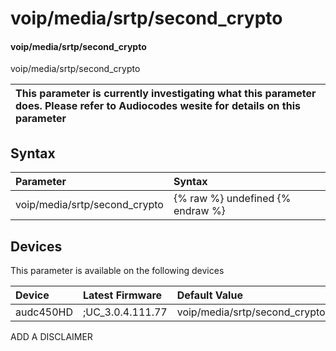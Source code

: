 ﻿---
description: voip/media/srtp/second_crypto
search: false
---

# voip/media/srtp/second_crypto

#### voip/media/srtp/second_crypto

voip/media/srtp/second_crypto


| This parameter is currently investigating what this parameter does. Please refer to Audiocodes wesite for details on this parameter | 
| :--- |

## Syntax
| Parameter | Syntax |
| :--- | :--- |
|voip/media/srtp/second_crypto | {% raw %} undefined {% endraw %}|

## Devices
This parameter is available on the following devices

| Device | Latest Firmware | Default Value |
|:---|:---|:---|
| audc450HD | ;UC_3.0.4.111.77 | voip/media/srtp/second_crypto=0 

ADD A DISCLAIMER
